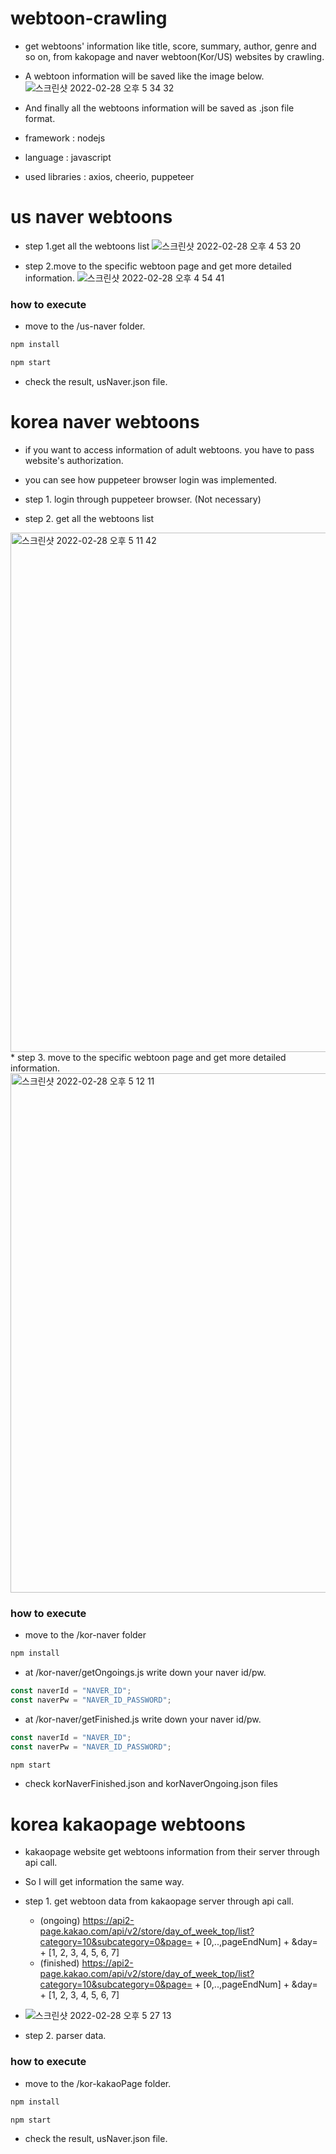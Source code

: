 # webtoon-crawling
* get webtoons' information like title, score, summary, author, genre and so on, from kakopage and naver webtoon(Kor/US) websites by crawling.
* A webtoon information will be saved like the image below.
![스크린샷 2022-02-28 오후 5 34 32](https://user-images.githubusercontent.com/76895949/155950964-a55e068a-1b17-4b37-9e50-c58b4fe5d9df.png)
* And finally all the webtoons information will be saved as .json file format.

* framework : nodejs
* language : javascript
* used libraries : axios, cheerio, puppeteer

# us naver webtoons
* step 1.get all the webtoons list
![스크린샷 2022-02-28 오후 4 53 20](https://user-images.githubusercontent.com/76895949/155945034-62db19f6-4361-4d01-b3e7-d98eba846dfe.png)

* step 2.move to the specific webtoon page and get more detailed information.
![스크린샷 2022-02-28 오후 4 54 41](https://user-images.githubusercontent.com/76895949/155945202-ff9db125-304a-499f-9e3d-86c6037dc0a5.png)

### how to execute
* move to the /us-naver folder.


```javascript
npm install
```

```javascript
npm start
```

* check the result, usNaver.json file.

# korea naver webtoons
* if you want to access information of adult webtoons. you have to pass website's authorization.
* you can see how puppeteer browser login was implemented.

* step 1. login through puppeteer browser. (Not necessary)
* step 2. get all the webtoons list
<img width="831" alt="스크린샷 2022-02-28 오후 5 11 42" src="https://user-images.githubusercontent.com/76895949/155947503-8db79732-d94c-4849-8383-5e80722d6be2.png">
* step 3. move to the specific webtoon page and get more detailed information.
<img width="831" alt="스크린샷 2022-02-28 오후 5 12 11" src="https://user-images.githubusercontent.com/76895949/155947576-ad08ef3e-af2d-4ade-af88-a205cea06573.png">

### how to execute
* move to the /kor-naver folder

```javascript
npm install
```

* at /kor-naver/getOngoings.js write down your naver id/pw.
```javascript
const naverId = "NAVER_ID";
const naverPw = "NAVER_ID_PASSWORD";
```

* at /kor-naver/getFinished.js write down your naver id/pw.
```javascript
const naverId = "NAVER_ID";
const naverPw = "NAVER_ID_PASSWORD";
```

```javascript
npm start
```
* check korNaverFinished.json and korNaverOngoing.json files

# korea kakaopage webtoons
* kakaopage website get webtoons information from their server through api call.
* So I will get information the same way.

* step 1. get webtoon data from kakaopage server through api call.
  * (ongoing) https://api2-page.kakao.com/api/v2/store/day_of_week_top/list?category=10&subcategory=0&page= + [0,..,pageEndNum] + &day= + [1, 2, 3, 4, 5, 6, 7]
  * (finished) https://api2-page.kakao.com/api/v2/store/day_of_week_top/list?category=10&subcategory=0&page= + [0,..,pageEndNum] + &day= + [1, 2, 3, 4, 5, 6, 7]
* ![스크린샷 2022-02-28 오후 5 27 13](https://user-images.githubusercontent.com/76895949/155949695-ca70ab46-3902-44d1-9c09-89a14f6ad089.png)

* step 2. parser data.

### how to execute
* move to the /kor-kakaoPage folder.

```javascript
npm install
```

```javascript
npm start
```

* check the result, usNaver.json file.
